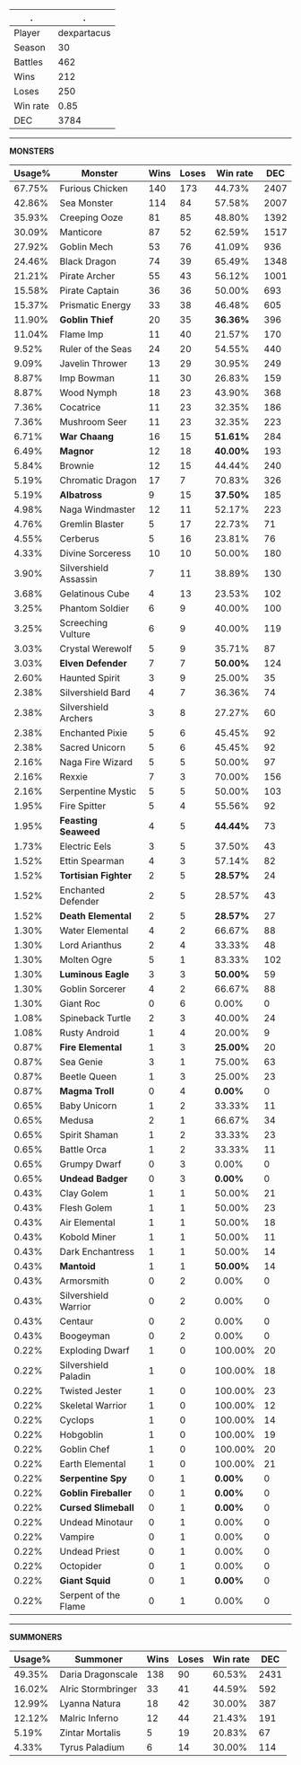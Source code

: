 .|.
|-|-
Player|dexpartacus
Season|30
Battles|462
Wins|212
Loses|250
Win rate|0.85
DEC|3784

---
**MONSTERS**

Usage%|Monster|Wins|Loses|Win rate|DEC|
-|-|-|-|-|-|
67.75%|Furious Chicken|140|173|44.73%|2407|
42.86%|Sea Monster|114|84|57.58%|2007|
35.93%|Creeping Ooze|81|85|48.80%|1392|
30.09%|Manticore|87|52|62.59%|1517|
27.92%|Goblin Mech|53|76|41.09%|936|
24.46%|Black Dragon|74|39|65.49%|1348|
21.21%|Pirate Archer|55|43|56.12%|1001|
15.58%|Pirate Captain|36|36|50.00%|693|
15.37%|Prismatic Energy|33|38|46.48%|605|
11.90%|**Goblin Thief**|20|35|**36.36%**|396|
11.04%|Flame Imp|11|40|21.57%|170|
9.52%|Ruler of the Seas|24|20|54.55%|440|
9.09%|Javelin Thrower|13|29|30.95%|249|
8.87%|Imp Bowman|11|30|26.83%|159|
8.87%|Wood Nymph|18|23|43.90%|368|
7.36%|Cocatrice|11|23|32.35%|186|
7.36%|Mushroom Seer|11|23|32.35%|223|
6.71%|**War Chaang**|16|15|**51.61%**|284|
6.49%|**Magnor**|12|18|**40.00%**|193|
5.84%|Brownie|12|15|44.44%|240|
5.19%|Chromatic Dragon|17|7|70.83%|326|
5.19%|**Albatross**|9|15|**37.50%**|185|
4.98%|Naga Windmaster|12|11|52.17%|223|
4.76%|Gremlin Blaster|5|17|22.73%|71|
4.55%|Cerberus|5|16|23.81%|76|
4.33%|Divine Sorceress|10|10|50.00%|180|
3.90%|Silvershield Assassin|7|11|38.89%|130|
3.68%|Gelatinous Cube|4|13|23.53%|102|
3.25%|Phantom Soldier|6|9|40.00%|100|
3.25%|Screeching Vulture|6|9|40.00%|119|
3.03%|Crystal Werewolf|5|9|35.71%|87|
3.03%|**Elven Defender**|7|7|**50.00%**|124|
2.60%|Haunted Spirit|3|9|25.00%|35|
2.38%|Silvershield Bard|4|7|36.36%|74|
2.38%|Silvershield Archers|3|8|27.27%|60|
2.38%|Enchanted Pixie|5|6|45.45%|92|
2.38%|Sacred Unicorn|5|6|45.45%|92|
2.16%|Naga Fire Wizard|5|5|50.00%|97|
2.16%|Rexxie|7|3|70.00%|156|
2.16%|Serpentine Mystic|5|5|50.00%|103|
1.95%|Fire Spitter|5|4|55.56%|92|
1.95%|**Feasting Seaweed**|4|5|**44.44%**|73|
1.73%|Electric Eels|3|5|37.50%|43|
1.52%|Ettin Spearman|4|3|57.14%|82|
1.52%|**Tortisian Fighter**|2|5|**28.57%**|24|
1.52%|Enchanted Defender|2|5|28.57%|43|
1.52%|**Death Elemental**|2|5|**28.57%**|27|
1.30%|Water Elemental|4|2|66.67%|88|
1.30%|Lord Arianthus|2|4|33.33%|48|
1.30%|Molten Ogre|5|1|83.33%|102|
1.30%|**Luminous Eagle**|3|3|**50.00%**|59|
1.30%|Goblin Sorcerer|4|2|66.67%|88|
1.30%|Giant Roc|0|6|0.00%|0|
1.08%|Spineback Turtle|2|3|40.00%|24|
1.08%|Rusty Android|1|4|20.00%|9|
0.87%|**Fire Elemental**|1|3|**25.00%**|20|
0.87%|Sea Genie|3|1|75.00%|63|
0.87%|Beetle Queen|1|3|25.00%|23|
0.87%|**Magma Troll**|0|4|**0.00%**|0|
0.65%|Baby Unicorn|1|2|33.33%|11|
0.65%|Medusa|2|1|66.67%|34|
0.65%|Spirit Shaman|1|2|33.33%|23|
0.65%|Battle Orca|1|2|33.33%|11|
0.65%|Grumpy Dwarf|0|3|0.00%|0|
0.65%|**Undead Badger**|0|3|**0.00%**|0|
0.43%|Clay Golem|1|1|50.00%|21|
0.43%|Flesh Golem|1|1|50.00%|23|
0.43%|Air Elemental|1|1|50.00%|18|
0.43%|Kobold Miner|1|1|50.00%|11|
0.43%|Dark Enchantress|1|1|50.00%|14|
0.43%|**Mantoid**|1|1|**50.00%**|14|
0.43%|Armorsmith|0|2|0.00%|0|
0.43%|Silvershield Warrior|0|2|0.00%|0|
0.43%|Centaur|0|2|0.00%|0|
0.43%|Boogeyman|0|2|0.00%|0|
0.22%|Exploding Dwarf|1|0|100.00%|20|
0.22%|Silvershield Paladin|1|0|100.00%|18|
0.22%|Twisted Jester|1|0|100.00%|23|
0.22%|Skeletal Warrior|1|0|100.00%|12|
0.22%|Cyclops|1|0|100.00%|14|
0.22%|Hobgoblin|1|0|100.00%|19|
0.22%|Goblin Chef|1|0|100.00%|20|
0.22%|Earth Elemental|1|0|100.00%|21|
0.22%|**Serpentine Spy**|0|1|**0.00%**|0|
0.22%|**Goblin Fireballer**|0|1|**0.00%**|0|
0.22%|**Cursed Slimeball**|0|1|**0.00%**|0|
0.22%|Undead Minotaur|0|1|0.00%|0|
0.22%|Vampire|0|1|0.00%|0|
0.22%|Undead Priest|0|1|0.00%|0|
0.22%|Octopider|0|1|0.00%|0|
0.22%|**Giant Squid**|0|1|**0.00%**|0|
0.22%|Serpent of the Flame|0|1|0.00%|0|

---
**SUMMONERS**

Usage%|Summoner|Wins|Loses|Win rate|DEC|
-|-|-|-|-|-|
49.35%|Daria Dragonscale|138|90|60.53%|2431|
16.02%|Alric Stormbringer|33|41|44.59%|592|
12.99%|Lyanna Natura|18|42|30.00%|387|
12.12%|Malric Inferno|12|44|21.43%|191|
5.19%|Zintar Mortalis|5|19|20.83%|67|
4.33%|Tyrus Paladium|6|14|30.00%|114|

